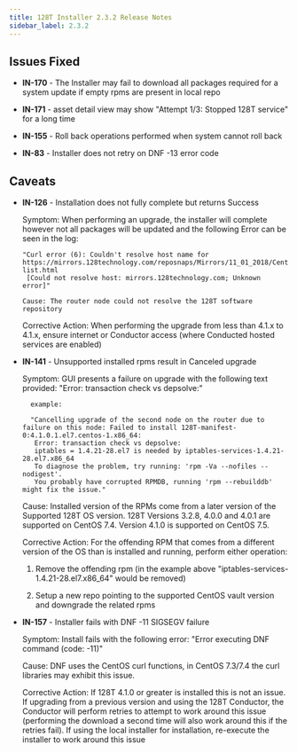 ```yaml
---
title: 128T Installer 2.3.2 Release Notes
sidebar_label: 2.3.2
---
```

## Issues Fixed
- **IN-170** - The Installer may fail to download all packages required for a system update if empty rpms are present in local repo

- **IN-171** - asset detail view may show "Attempt 1/3: Stopped 128T service" for a long time

- **IN-155** - Roll back operations performed when system cannot roll back

- **IN-83**  - Installer does not retry on DNF -13 error code


## Caveats
- **IN-126** - Installation does not fully complete but returns Success

     Symptom: When performing an upgrade, the installer will complete however not all packages will be updated and the following Error can be seen in the log:

     ```
     "Curl error (6): Couldn't resolve host name for https://mirrors.128technology.com/reposnaps/Mirrors/11_01_2018/CentOS/7.5.1804/updates/x86_64/mirror-list.html
      [Could not resolve host: mirrors.128technology.com; Unknown error]"
     
     Cause: The router node could not resolve the 128T software repository
     ```

     Corrective Action: When performing the upgrade from less than 4.1.x to 4.1.x, ensure internet or Conductor access (where Conducted hosted services are enabled)

- **IN-141** - Unsupported installed rpms result in Canceled upgrade

     Symptom: GUI presents a failure on upgrade with the following text provided: "Error: transaction check vs depsolve:"
     
        example:

     ```
       "Cancelling upgrade of the second node on the router due to failure on this node: Failed to install 128T-manifest-0:4.1.0.1.el7.centos-1.x86_64:
        Error: transaction check vs depsolve:
        iptables = 1.4.21-28.el7 is needed by iptables-services-1.4.21-28.el7.x86_64
        To diagnose the problem, try running: 'rpm -Va --nofiles --nodigest'.
        You probably have corrupted RPMDB, running 'rpm --rebuilddb' might fix the issue."
     ```

     Cause: Installed version of the RPMs come from a later version of the Supported 128T OS version. 128T Versions 3.2.8, 4.0.0 and 4.0.1 are supported on CentOS 7.4. Version 4.1.0 is supported on CentOS 7.5.

     Corrective Action: For the offending RPM that comes from a different version of the OS than is installed and running, perform either operation:

    1. Remove the offending rpm (in the example above "iptables-services-1.4.21-28.el7.x86_64" would be removed)

    2. Setup a new repo pointing to the supported CentOS vault version and downgrade the related rpms

- **IN-157** - Installer fails with DNF -11 SIGSEGV failure

     Symptom: Install fails with the following error: "Error executing DNF command (code: -11)"

     Cause: DNF uses the CentOS curl functions, in CentOS 7.3/7.4 the curl libraries may exhibit this issue.

     Corrective Action: If 128T 4.1.0 or greater is installed this is not an issue. If upgrading from a previous version and using the 128T Conductor, the Conductor will perform retries to attempt to work around this issue (performing the download a second time will also work around this if the retries fail). If using the local installer for installation, re-execute the installer to work around this issue
